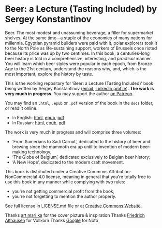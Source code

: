 # Beer: a Lecture (Tasting Included) by Sergey Konstantinov

Beer. The most modest and unassuming beverage, a filler for supermarket shelves. At the same time—a staple of the economies of many nations for millennia. Egyptian pyramid builders were paid with it, polar explorers took it to the North Pole as life-sustaining support, workers of Brussels once rioted because its price was up by two centimes. In this book, a centuries-long beer history is told in a comprehensive, interesting, and *practical* manner. You will learn which beer styles were popular in each epoch, from Bronze Age to the 21st century, understand the reasons why, and, which is the most important, explore the history by taste.

This is the working repository for ‘Beer: a Lecture (Tasting Included)’ book being written by Sergey Konstantinov ([email](mailto:twirl-team@yandex.ru), [Linkedin profile](https://linkedin.com/in/twirl)). **The work is very much in progress**. You may support the author [on Patreon](https://www.patreon.com/yatwirl).

You may find an `.html`, `.epub` or `.pdf` version of the book in the `docs` folder, or read it online.
  * In English: [html](https://twirl.github.io/Beer-Lecture/Sergey%20Konstantinov.%20Beer%20-%20a%20Lecture%20(Tasting%20Included).en.html), [epub](https://twirl.github.io/Beer-Lecture/Sergey%20Konstantinov.%20Beer%20-%20a%20Lecture%20(Tasting%20Included).en.epub), [pdf](https://twirl.github.io/Beer-Lecture/Sergey%20Konstantinov.%20Beer%20-%20a%20Lecture%20(Tasting%20Included).en.pdf)
  * In Russian: [html](https://twirl.github.io/Beer-Lecture/%D0%A1%D0%B5%D1%80%D0%B3%D0%B5%D0%B9%20%D0%9A%D0%BE%D0%BD%D1%81%D1%82%D0%B0%D0%BD%D1%82%D0%B8%D0%BD%D0%BE%D0%B2.%20%D0%9F%D0%B8%D0%B2%D0%BD%D0%B0%D1%8F%20%D0%BB%D0%B5%D0%BA%D1%86%D0%B8%D1%8F%20(%D1%81%20%D0%B4%D0%B5%D0%B3%D1%83%D1%81%D1%82%D0%B0%D1%86%D0%B8%D0%B5%D0%B9).ru.html), [epub](https://twirl.github.io/Beer-Lecture/%D0%A1%D0%B5%D1%80%D0%B3%D0%B5%D0%B9%20%D0%9A%D0%BE%D0%BD%D1%81%D1%82%D0%B0%D0%BD%D1%82%D0%B8%D0%BD%D0%BE%D0%B2.%20%D0%9F%D0%B8%D0%B2%D0%BD%D0%B0%D1%8F%20%D0%BB%D0%B5%D0%BA%D1%86%D0%B8%D1%8F%20(%D1%81%20%D0%B4%D0%B5%D0%B3%D1%83%D1%81%D1%82%D0%B0%D1%86%D0%B8%D0%B5%D0%B9).ru.epub), [pdf](https://twirl.github.io/Beer-Lecture/%D0%A1%D0%B5%D1%80%D0%B3%D0%B5%D0%B9%20%D0%9A%D0%BE%D0%BD%D1%81%D1%82%D0%B0%D0%BD%D1%82%D0%B8%D0%BD%D0%BE%D0%B2.%20%D0%9F%D0%B8%D0%B2%D0%BD%D0%B0%D1%8F%20%D0%BB%D0%B5%D0%BA%D1%86%D0%B8%D1%8F%20(%D1%81%20%D0%B4%D0%B5%D0%B3%D1%83%D1%81%D1%82%D0%B0%D1%86%D0%B8%D0%B5%D0%B9).ru.pdf)

The work is very much in progress and will comprise three volumes:
  * ‘From Sumerians to Sadi Carnot’, dedicated to the history of beer and brewing since the mammoth era up until to invention of modern beer-making technology;
  * ‘The Globe of Belgium’, dedicated exclusively to Belgian beer history;
  * ‘A New Hope’, dedicated to the modern craft movement.

This book is distributed under a Creative Commons Attribution-NonCommercial 4.0 license, meaning in general that you're totally free to use this book in any manner while complying with two rules:
  * you're not getting commercial profit from the book;
  * you're not forgetting to mention the author properly.

See full license in LICENSE.md file or at [Creative Commons Website](http://creativecommons.org/licenses/by-nc/4.0/).

Thanks [art.mari.ka](https://www.instagram.com/art.mari.ka/) for the cover picture & inspiration
Thanks [Friedrich Althausen](https://www.instagram.com/falthausen/) for Vollkorn
Thanks [Google](https://fonts.google.com/noto) for Noto
